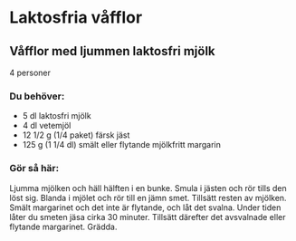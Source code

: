 # Laktosfria våfflor

## Våfflor med ljummen laktosfri mjölk

4 personer

### Du behöver:
* 5 dl laktosfri mjölk
* 4 dl vetemjöl
* 12 1/2 g (1/4 paket) färsk jäst
* 125 g (1 1/4 dl) smält eller flytande mjölkfritt margarin

### Gör så här:
Ljumma mjölken och häll hälften i en bunke. Smula i jästen och rör tills den löst sig. Blanda i mjölet och rör till en jämn smet. Tillsätt resten av mjölken. Smält margarinet och det inte är flytande, och låt det svalna. Under tiden låter du smeten jäsa cirka 30 minuter. Tillsätt därefter det avsvalnade eller flytande margarinet. Grädda.
